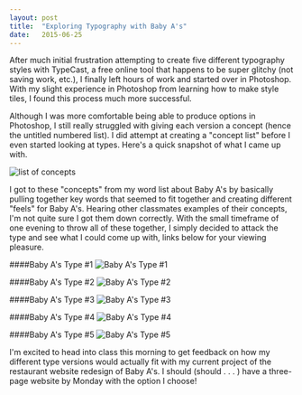 ```yaml
---
layout: post
title:  "Exploring Typography with Baby A's"
date:   2015-06-25
---
```


After much initial frustration attempting to create five different typography styles with TypeCast, a free online tool that happens to be super glitchy (not saving work, etc.), I finally left hours of work and started over in Photoshop. With my slight experience in Photoshop from learning how to make style tiles, I found this process much more successful.

Although I was more comfortable being able to produce options in Photoshop, I still really struggled with giving each version a concept (hence the untitled numbered list). I did attempt at creating a "concept list" before I even started looking at types. Here's a quick snapshot of what I came up with.

![list of concepts](/images/blog_posts/exploring_typography/written_concepts.jpg)

I got to these "concepts" from my word list about Baby A's by basically pulling together key words that seemed to fit together and creating different "feels" for Baby A's. Hearing other classmates examples of their concepts, I'm not quite sure I got them down correctly. With the small timeframe of one evening to throw all of these together, I simply decided to attack the type and see what I could come up with, links below for your viewing pleasure.

####Baby A's Type #1
![Baby A's Type #1](/images/blog_posts/exploring_typography/babyA_type_1.jpg)

####Baby A's Type #2
![Baby A's Type #2](/images/blog_posts/exploring_typography/babyA_type_2.jpg)

####Baby A's Type #3
![Baby A's Type #3](/images/blog_posts/exploring_typography/babyA_type_3.jpg)

####Baby A's Type #4
![Baby A's Type #4](/images/blog_posts/exploring_typography/babyA_type_4.jpg)

####Baby A's Type #5
![Baby A's Type #5](/images/blog_posts/exploring_typography/babyA_type_5.jpg)

I'm excited to head into class this morning to get feedback on how my different type versions would actually fit with my current project of the restaurant website redesign of Baby A's. I should (should . . . ) have a three-page website by Monday with the option I choose!

